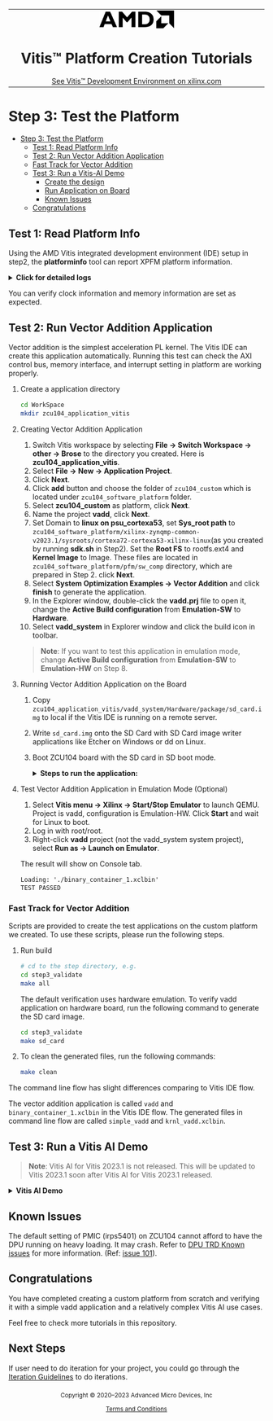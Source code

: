 <table class="sphinxhide" width="100%">
 <tr width="100%">
    <td align="center"><img src="https://raw.githubusercontent.com/Xilinx/Image-Collateral/main/xilinx-logo.png" width="30%"/><h1>Vitis™ Platform Creation Tutorials</h1>
    <a href="https://www.xilinx.com/products/design-tools/vitis.html">See Vitis™ Development Environment on xilinx.com</br></a>
    </td>
 </tr>
</table>

# Step 3: Test the Platform

- [Step 3: Test the Platform](#step-3-test-the-platform)
    - [Test 1: Read Platform Info](#test-1-read-platform-info)
    - [Test 2: Run Vector Addition Application](#test-2-run-vector-addition-application)
    - [Fast Track for Vector Addition](#fast-track-for-vector-addition)
    - [Test 3: Run a Vitis-AI Demo](#test-3-run-a-vitis-ai-demo)
      - [Create the design](#create-the-design)
      - [Run Application on Board](#run-application-on-board)
      - [Known Issues](#known-issues)
    - [Congratulations](#congratulations)

## Test 1: Read Platform Info

Using the AMD Vitis integrated development environment (IDE) setup in step2, the **platforminfo** tool can report XPFM platform information.

<details>
<summary><strong>Click for detailed logs</strong></summary>  

```bash
# Run in zcu104_software_platform directory
platforminfo ./zcu104_custom/export/zcu104_custom/zcu104_custom.xpfm

==========================
Basic Platform Information
==========================
Platform:           zcu104_custom
File:               /Vitis-Tutorials/Vitis_Platform_Creation/Design_Tutorials/02-Edge-AI-ZCU104/ref_files/step2_pfm/zcu104_custom/export/zcu104_custom/zcu104_custom.xpfm
Description:        
A custom platform ZCU104 platform
    

=====================================
Hardware Platform (Shell) Information
=====================================
Vendor:                           xilinx
Board:                            ZCU104_Custom_Platform
Name:                             ZCU104_Custom_Platform
Version:                          0.0
Generated Version:                2023.1
Hardware:                         1
Software Emulation:               1
Hardware Emulation:               0
Hardware Emulation Platform:      0
FPGA Family:                      zynquplus
FPGA Device:                      xczu7ev
Board Vendor:                     xilinx.com
Board Name:                       xilinx.com:zcu104:1.1
Board Part:                       xczu7ev-ffvc1156-2-e

=================
Clock Information
=================
  Default Clock Index: 2
  Clock Index:         1
    Frequency:         100.000000
  Clock Index:         2
    Frequency:         200.000000
  Clock Index:         3
    Frequency:         400.000000

==================
Memory Information
==================
  Bus SP Tag: HP0
  Bus SP Tag: HP1
  Bus SP Tag: HP2
  Bus SP Tag: HP3
  Bus SP Tag: HPC0
  Bus SP Tag: HPC1

=============================
Software Platform Information
=============================
Number of Runtimes:            1
Default System Configuration:  zcu104_custom
System Configurations:
  System Config Name:                      zcu104_custom
  System Config Description:               zcu104_custom
  System Config Default Processor Group:   xrt
  System Config Default Boot Image:        standard
  System Config Is QEMU Supported:         1
  System Config Processor Groups:
    Processor Group Name:      xrt
    Processor Group CPU Type:  cortex-a53
    Processor Group OS Name:   linux
  System Config Boot Images:
    Boot Image Name:           standard
    Boot Image Type:           
    Boot Image BIF:            zcu104_custom/boot/linux.bif
    Boot Image Data:           zcu104_custom/xrt/image
    Boot Image Boot Mode:      sd
    Boot Image RootFileSystem: 
    Boot Image Mount Path:     /mnt
    Boot Image Read Me:        zcu104_custom/boot/generic.readme
    Boot Image QEMU Args:      zcu104_custom/qemu/pmu_args.txt:zcu104_custom/qemu/qemu_args.txt
    Boot Image QEMU Boot:      
    Boot Image QEMU Dev Tree:  
    Supported Runtimes:
  Runtime: OpenCL
```

</details>

You can verify clock information and memory information are set as expected.

## Test 2: Run Vector Addition Application

Vector addition is the simplest acceleration PL kernel. The Vitis IDE can create this application automatically. Running this test can check the AXI control bus, memory interface, and interrupt setting in platform are working properly.

1. Create a application directory

   ```bash
   cd WorkSpace
   mkdir zcu104_application_vitis
   ```

2. Creating Vector Addition Application

   1. Switch Vitis workspace by selecting **File -> Switch Workspace -> other -> Brose** to the directory you created. Here is **zcu104_application_vitis**.
   2. Select **File -> New -> Application Project**.
   3. Click **Next**.
   4. Click **add** button and choose the folder of `zcu104_custom` which is  located under `zcu104_software_platform` folder.
   5. Select **zcu104_custom** as platform, click **Next**.
   6. Name the project **vadd**, click **Next**.
   7. Set Domain to **linux on psu_cortexa53**, set **Sys_root path** to ```zcu104_software_platform/xilinx-zynqmp-common-v2023.1/sysroots/cortexa72-cortexa53-xilinx-linux```(as you created by running **sdk.sh** in Step2). Set the **Root FS** to rootfs.ext4 and **Kernel Image** to Image. These files are located in `zcu104_software_platform/pfm/sw_comp` directory, which are prepared in Step 2. click **Next**.
   8. Select **System Optimization Examples -> Vector Addition** and click **finish** to generate the application.
   9. In the Explorer window, double-click the **vadd.prj** file to open it, change the **Active Build configuration** from **Emulation-SW** to **Hardware**.
   10. Select **vadd_system** in Explorer window and click the build icon in toolbar.

   >**Note**: If you want to test this application in emulation mode, change  **Active Build configuration** from **Emulation-SW** to **Emulation-HW** on Step 8.

3. Running Vector Addition Application on the Board

   1. Copy ``zcu104_application_vitis/vadd_system/Hardware/package/sd_card.img`` to local if the Vitis IDE is running on a remote server.

   2. Write ``sd_card.img`` onto the SD Card with SD Card image writer applications like Etcher on Windows or dd on Linux.

   3. Boot ZCU104 board with the SD card in SD boot mode.

      <details>
      <summary><strong>Steps to run the application:</strong></summary>

      First, login with user `petalinux` and set up a new password (it is then also the sudo password):

      1. Log into the system
      
         ```bash
         petalinux login:petalinux
         You are required to change your password immediately (administrator enforced).
         New password:
         Retype new password:
         petalinux:~$ sudo su
         We trust you have received the usual lecture from the local System
         Administrator. It usually boils down to these three things:
               #1) Respect the privacy of others.
               #2) Think before you type.
               #3) With great power comes great responsibility.
         Password:
         petalinux:/home/petalinux#
         ```

      2. Go to auto mounted FAT32 partition

         ```bash
         petalinux:/home/petalinux# cd /run/media/mmcblk0p1/
         ```

      3. Run vadd application

         ```bash
         ./simple_vadd krnl_vadd.xclbin
         ```

      It should show program prints and XRT debug information .

      ```
      TEST PASSED
      ```

      </details>

4. Test Vector Addition Application in Emulation Mode (Optional)

   1. Select **Vitis menu -> Xilinx -> Start/Stop Emulator** to launch QEMU. Project is vadd, configuration is Emulation-HW. Click **Start** and wait for Linux to boot. 
   2. Log in with root/root.
   3. Right-click **vadd** project (not the vadd_system system project), select **Run as -> Launch on Emulator**.

   The result will show on Console tab.

   ```
   Loading: './binary_container_1.xclbin'
   TEST PASSED
   ```

### Fast Track for Vector Addition

Scripts are provided to create the test applications on the custom platform we created. To use these scripts, please run the following steps.

1. Run build

   ```bash
   # cd to the step directory, e.g.
   cd step3_validate
   make all
   ```

   The default verification uses hardware emulation. To verify vadd application on hardware board, run the following command to generate the SD card image.

   ```bash
   cd step3_validate
   make sd_card
   ```

2. To clean the generated files, run the following commands:

   ```bash
   make clean
   ```

The command line flow has slight differences comparing to Vitis IDE flow.

The vector addition application is called `vadd` and `binary_container_1.xclbin` in the Vitis IDE flow. The generated files in command line flow are called `simple_vadd` and `krnl_vadd.xclbin`.

## Test 3: Run a Vitis AI Demo

>**Note**: Vitis AI for Vitis 2023.1 is not released. This will be updated to Vitis 2023.1 soon after Vitis AI for Vitis 2023.1 released.

<details>
<summary><strong>Vitis AI Demo</strong></summary>

This test will run a Vitis AI test application in the DPU-TRD to verify DPU function on your custom platform. The most instructions below follows [Vitis-AI DPU-TRD document](https://github.com/Xilinx/Vitis-AI/tree/master/dsa/DPU-TRD/prj/Vitis#6-gui-flow).

### Create the Design

1. Add the Vitis AI repository into the Vitis IDE

   1. Launch Vitis IDE if you have not. You can reuse the workspace of vadd application.
   2. Select **Window -> Preferences**.
   3. Go to the Library Repository tab.
   4. Add Vitis AI:
      - Click **Add** button
      - Input ID: vitis-ai
      - Name: Vitis AI
      - Location: Assign a target download directory or keep empty. Vitis will use default path `~/.Xilinx` if this field is empty.
      - Git URL: `https://github.com/Xilinx/Vitis-AI.git`
      - Branch: Verify the branch with your platform. Use `master` for the Vitis AI version that matches Vitis 2021.1. You can use `master` for the latest patched version. Note that the master branch will move forward. At some point `master` branch will point to a new release that may not be compatible with Vitis 2021.2.

      ![missing image](./images/vitis_repo_add_vai.png)

2. Download the Vitis AI library.

   1. Select **Xilinx -> Libraries**.
   2. Find the Vitis AI entry that you just added. Click the Download button on it.
   3. Wait until tVitis AI repository downloads.
   4. Click **OK** to close this window.

   The Vitis IDE will check the upstream status of each repository. If there are updates, it will allow you to download the updates if the source URL is a remote Git repository.

3. Download Vitis AI specific sysroot.

   Since Vitis AI has a different release cycle with PetaLinux, Vitis AI related PetaLinux recipes are released later than PetaLinux release. At the time that this tutorial releases, Vitis AI related recipes are not released yet. You cannot build PetaLinux `sysroot/sdk` with Vitis AI dependencies. Use the pre-built Vitis AI SDK instead.

   1. Download the Vitis AI cross-compile environment setup script: `wget https://raw.githubusercontent.com/Xilinx/Vitis-AI/1.4/setup/mpsoc/VART/host_cross_compiler_setup.sh`.
   2. Update the script for installation area. The default install path is `install_path=~/petalinux_sdk_2021.1`. Since you are using PetaLinux 2021.2, it is recommended that you change `install_path=~/petalinux_sdk_2021.2`.
   3. Run the script to set up the cross compile environment: `./host_cross_compiler_setup.sh`.

   Once Vitis AI recipes are released, this tutorial will update the steps for building Vitis AI dependencies to the `sysroot` using PetaLinux.

4. Create a Vitis AI design on the `zcu104_custom` platform.

   1. Go to menu **File** -> **New** -> **Application Project**
   2. Click **Next** in Welcome page
   3. Select platform **zcu104_custom**. Click **Next**.
   4. Name the project **dpu_trd**, click **next**.
   5. Set Domain to **linux on psu_cortexa53**, set **Sys_root path** to `sysroot` installation path in previous step, for example, `~/petalinux_sdk_2021.2/sysroots/cortexa72-cortexa53-xilinx-linux/`.
   6. Set the **Root FS** to `rootfs.ext4` and **Kernel Image** to Image. These files are located in `zcu104_software_platform/sw_comp` directory, which are generated in Step 2. click **next**.
   7. Select **dsa -> DPU Kernel (RTL Kernel)** and click **Finish** to generate the application.

   ![missing image](images/vitis_add_dpu.png)

5. Update Build Target.

   1. Double-click the system project file `dpu_trd_system.sprj`.
   2. Change Active Build Configuration to **Hardware**

6. Review and update DPU settings for ZCU104. The default created design has the DPU settings for ZCU102.

   1. Open **dpu_conf.vh** from **dpu_trd_kernels/src/prj/Vitis** directory
   2. Update line 37 from `URAM_DISABLE` to `URAM_ENABLE`
   3. Press Ctrl+S to save the changes.

   >**Note**: ZCU104 has ZU7EV device on board. It has less block RAM than ZU9EG on ZCU102 but it has UltraRAM. Turning on UltraRAM can fulfill the on chip memory requirement of the DPU.

7. Update system_hw_link for proper kernel instantiation.

   Since the ZCU104 has less LUT resources than the ZCU102, it is more difficult  to meet the timing closure target if you include the softmax IP in PL like ZCU102. The implementation could take a long time. The Vitis AI DPU-TRD design removes the softmax IP in hardware for ZCU104. When the host application detects no softmax IP in hardware, it calculates softmax with software. The result is identical but the calculation time is different. Since your target is to verify the platform, it is recommended that you remove the softmax kernel in your test application.

   1. Double-click `dpu_trd_system_hw_link.prj`.
   2. In the Hardware Functions window, remove the `sfm_xrt_top` instance by right-clicking it and select **Remove**.

      After removing the `sfx_xrt_top` instance, the remaining instances in Hardware Functions window is DPUCZDX8G with Compute Units = 2.

8. Review system_hw_link v++ for proper kernel instantiation.

   The DPU kernel requires two phase-aligned clocks, 1x clock and 2x clock. The configuration is stored in the example design. It sets up clock and AXI interface connections between the DPU kernel to the platform.

   To review the setup in the project, follow these steps:

   1. Go to **Assistant View**.
   2. Double-click **dpu_trd_system [System]**.
   3. Expand the left tree panel and find **dpu_trd_system -> dpu_trd_system_hw_link -> Hardware -> dpu**.

      ![missing image](./images/hw_link_dpu.png)

   4. Click `...` button on the line of V++ Configuration Settings, it shows the configuration like this:

      ```
      [clock]
      freqHz=300000000:DPUCZDX8G_1.aclk
      freqHz=600000000:DPUCZDX8G_1.ap_clk_2
      freqHz=300000000:DPUCZDX8G_2.aclk
      freqHz=600000000:DPUCZDX8G_2.ap_clk_2

      [connectivity]
      sp=DPUCZDX8G_1.M_AXI_GP0:HPC0
      sp=DPUCZDX8G_1.M_AXI_HP0:HP0
      sp=DPUCZDX8G_1.M_AXI_HP2:HP1
      sp=DPUCZDX8G_2.M_AXI_GP0:HPC0
      sp=DPUCZDX8G_2.M_AXI_HP0:HP2
      sp=DPUCZDX8G_2.M_AXI_HP2:HP3
      ```

   >**Note:** The contents are written to `dpu-link.cfg` during build time and passed to the v++ Linker command line.

   >**Note:** To customize the v++ link configuration, you can add contents in the V++ configuration settings, or create your own configuration file and add `--config <your_config_file.cfg>` to the **V++ Command Line Options** field. If you need to use relative path for the configuration file, the base location is `dpu_trd_system_hw_link/Hardware` directory.

9. Update package options to add dependency models into SD Card

   1. Double-click ``dpu_trd_system.sprj``.
   2. Click ... button on Package options.
   3. Input `--package.sd_dir=../../dpu_trd/src/app`.
   4. Click **OK**.

   All content in the `--package.sd_dir` assigned directory will be added to the FAT32 partition of the `sd_card.img`. Samples and models are packaged for verification.

   The `dpu_trd` in the path name is the application project name in this example. If your project name is different, update the project name accordingly.

10. Build the hardware design.

      1. Select the `dpu_trd_system` system project.
      2. Click the hammer button to build the system project.
      3. The generated SD card image is located at **dpu_trd_system/Hardware/package/sd_card.img**.

>**Note**: Refer to the [Vitis AI document](https://github.com/Xilinx/Vitis-AI/tree/master/dsa/DPU-TRD/prj/Vitis#6-gui-flow) for details about the Vitis AI project creation flow.

### Run Application on Board

1. Write image to SD card.

   1. Copy the `sd_card.img` to a local workstation or laptop with SD card readers.
   2. Write the image to SD card with [Balena Etcher](https://www.balena.io/etcher/) or similar tools.

2. Boot the board.

   1. Insert the SD card to ZCU104.
   2. Set boot mode to SD boot.
   3. Connect USB UART cable.
   4. Power on the board. It should boot Linux properly in a minute.

3. Resize ext4 partition

   1. Connect UART console if it is not connected.
   2. On the ZCU104 board UART console, run `df .` to check current available disk size.

      ```bash
      root@petalinux:~# df .
      Filesystem           1K-blocks      Used Available Use% Mounted on
      /dev/root               564048    398340    122364  77% /
      ```

   3. Run `resize-part /dev/mmcblk0p2` to resize the ext4 partition. Input **Yes** and **100%** for confirming the resize to utilize full of the rest of SD card.

      ```bash
      root@petalinux:~# resize-part /dev/mmcblk0p2
      /dev/mmcblk0p2
      Warning: Partition /dev/mmcblk0p2 is being used. Are you sure you want to continue?
      parted: invalid token: 100%
      Yes/No? yes
      End?  [2147MB]? 100%
      Information: You may need to update /etc/fstab.

      resize2fs 1.45.3 (14-Jul-2019)
      Filesystem at /dev/mmcblk0p2 is mounted on /media/sd-mmcblk0p2; o[   72.751329] EXT4-fs (mmcblk0p2): resizing filesystem from 154804 to 1695488 blocks
      n-line resizing required
      old_desc_blocks = 1, new_desc_blocks = 1
      [   75.325525] EXT4-fs (mmcblk0p2): resized filesystem to 1695488
      The filesystem on /dev/mmcblk0p2 is now 1695488 (4k) blocks long.
      ```

   4. Check available size again to verify that the ext4 partition size is enlarged.

      ```bash
      root@petalinux:~# df . -h
      Filesystem                Size      Used Available Use% Mounted on
      /dev/root                 6.1G    390.8M      5.4G   7% /
      ```

   >**Note**: The available size would be different according to your SD card size.

   >**Note**: **resize-part** is a script that you added in [Step 2](./step2.md). It calls Linux utilities **parted** and **resize2fs** to extend the ext4 partition to take the rest of the SD card.

4. Copy dependency files to home folder.

   ```bash
   # Libraries
   root@petalinux:~# cp -r /mnt/sd-mmcblk0p1/app/samples/ ~
   # Model
   root@petalinux:~# cp /mnt/sd-mmcblk0p1/app/model/resnet50.xmodel ~
   # Host app
   root@petalinux:~# cp /mnt/sd-mmcblk0p1/dpu_trd ~
   # Image to test
   root@petalinux:~# cp /mnt/sd-mmcblk0p1/app/img/bellpeppe-994958.JPEG ~
   ```

5. Run the application.

   ```bash
   root@petalinux:~# env LD_LIBRARY_PATH=samples/lib XLNX_VART_FIRMWARE=/mnt/sd-mmcblk0p1/dpu.xclbin ./dpu_trd bellpeppe-994958.JPEG
   ```

   It would show bell pepper has the highest possibility.

   ```
   score[945]  =  0.992235     text: bell pepper,
   score[941]  =  0.00315807   text: acorn squash,
   score[943]  =  0.00191546   text: cucumber, cuke,
   score[939]  =  0.000904801  text: zucchini, courgette,
   score[949]  =  0.00054879   text: strawberry,
   ```
  
<details>
<summary><strong>Detailed Log</strong></summary>  

   ```bash
   [  196.247066] [drm] Pid 948 opened device
   [  196.250926] [drm] Pid 948 closed device
   [  196.254833] [drm] Pid 948 opened device
   [  196.258679] [drm] Pid 948 closed device
   [  196.269515] [drm] Pid 948 opened device
   [  196.273384] [drm] Pid 948 closed device
   [  196.277243] [drm] Pid 948 opened device
   [  196.281076] [drm] Pid 948 closed device
   [  196.285073] [drm] Pid 948 opened device
   [  196.288984] [drm] Pid 948 closed device
   [  196.293230] [drm] Pid 948 opened device
   [  196.297096] [drm] Pid 948 closed device
   [  196.300963] [drm] Pid 948 opened device
   [  196.307660] [drm] zocl_xclbin_read_axlf The XCLBIN already loaded
   [  196.307672] [drm] zocl_xclbin_read_axlf 1cdede23-0755-458e-8dac-7ef1b3845fa4 ret: 0
   [  196.317747] [drm] bitstream 1cdede23-0755-458e-8dac-7ef1b3845fa4 locked, ref=1
   [  196.325431] [drm] Reconfiguration not supported
   [  196.337206] [drm] bitstream 1cdede23-0755-458e-8dac-7ef1b3845fa4 unlocked, ref=0
   [  196.337361] [drm] Pid 948 opened device
   [  196.348581] [drm] Pid 948 closed device
   [  196.352580] [drm] Pid 948 opened device
   [  196.356638] [drm] bitstream 1cdede23-0755-458e-8dac-7ef1b3845fa4 locked, ref=1
   [  196.356659] [drm] Pid 948 opened device
   [  196.367712] [drm] Pid 948 closed device
   [  196.371560] [drm] Pid 948 opened device
   [  196.375507] [drm] bitstream 1cdede23-0755-458e-8dac-7ef1b3845fa4 locked, ref=2
   [  196.375539] [drm] Pid 948 opened device
   [  196.386590] [drm] Pid 948 closed device
   [  196.390439] [drm] Pid 948 opened device
   [  196.394331] [drm] bitstream 1cdede23-0755-458e-8dac-7ef1b3845fa4 locked, ref=3
   [  196.394822] [drm] Pid 948 opened device
   [  196.405867] [drm] Pid 948 closed device
   [  196.409717] [drm] Pid 948 opened device
   score[945]  =  0.992235     text: bell pepper,
   score[941]  =  0.00315807   text: acorn squash,
   score[943]  =  0.00191546   text:[  196.413579] [drm] bitstream 1cdede23-0755-458e-8dac-7ef1b3845fa4 locked, ref=4
   cucumber, cuke,
   score[939]  =  0.000904801  text: zucchini, co[  197.997865] [drm] bitstream 1cdede23-0755-458e-8dac-7ef1b3845fa4 unlocked, ref=3
   urgette,
   score[949]  =  0.00054879   text: strawberry,
   [  198.010569] [drm] Pid 948 closed device
   [  198.032534] [drm] bitstream 1cdede23-0755-458e-8dac-7ef1b3845fa4 unlocked, ref=2
   [  198.032546] [drm] Pid 948 closed device
   [  198.229797] [drm] bitstream 1cdede23-0755-458e-8dac-7ef1b3845fa4 unlocked, ref=0
   [  198.229803] [drm] Pid 948 closed device
   [  198.241056] [drm] bitstream 1cdede23-0755-458e-8dac-7ef1b3845fa4 unlocked, ref=0
   [  198.241059] [drm] Pid 948 closed device
   [  198.252434] [drm] Pid 948 closed device
   ```

The XRT prints can be eliminated by running `echo 6 > /proc/sys/kernel/printk` before launching the application.

</details>

</details>

## Known Issues

The default setting of PMIC (irps5401) on ZCU104 cannot afford to have the DPU running on heavy loading. It may crash. Refer to [DPU TRD Known issues](https://github.com/Xilinx/Vitis-AI/blob/master/dsa/DPU-TRD/prj/Vitis/README.md#553-known-issues) for more information. (Ref: [issue 101](https://github.com/Xilinx/Vitis-Tutorials/issues/101)).

## Congratulations

You have completed creating a custom platform from scratch and verifying it with a simple vadd application and a relatively complex Vitis AI use cases.

Feel free to check more tutorials in this repository.

## Next Steps

If user need to do iteration for your project, you could go through the [Iteration Guidelines](./Iteration_guideline.md) to do iterations.

<p class="sphinxhide" align="center"><sub>Copyright © 2020–2023 Advanced Micro Devices, Inc</sub></p>

<p class="sphinxhide" align="center"><sup><a href="https://www.amd.com/en/corporate/copyright">Terms and Conditions</a></sup></p>
